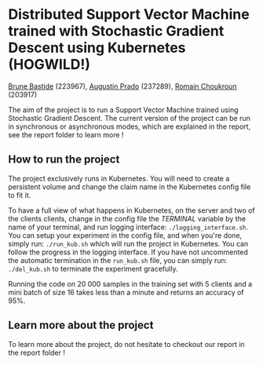 # Distributed Support Vector Machine trained with Stochastic Gradient Descent using Kubernetes (HOGWILD!)
[Brune Bastide](mailto:brune.bastide@epfl.ch) (223967), [Augustin Prado](mailto:augustin.prado@epfl.ch) (237289), [Romain Choukroun](mailto:romain.choukroun@epfl.ch) (203917)

The aim of the project is to run a Support Vector Machine trained using Stochastic Gradient Descent. The current version of the project can be run in synchronous or asynchronous modes, which are explained in the report, see the report folder to learn more !

## How to run the project

The project exclusively runs in Kubernetes. You will need to create a persistent volume and change the claim name in the Kubernetes config file to fit it.

To have a full view of what happens in Kubernetes, on the server and two of the clients clients, change in the config file the *TERMINAL* variable by the name of your terminal, and run logging interface: `./logging_interface.sh`. You can setup your experiment in the config file, and when you're done, simply run: `./run_kub.sh` which will run the project in Kubernetes. You can follow the progress in the logging interface. If you have not uncommented the automatic termination in the `run_kub.sh` file, you can simply run: `./del_kub.sh` to terminate the experiment gracefully.

Running the code on 20 000 samples in the training set with 5 clients and a mini batch of size 16 takes less than a minute and returns an accuracy of 95%.

## Learn more about the project

To learn more about the project, do not hesitate to checkout our report in the report folder !
